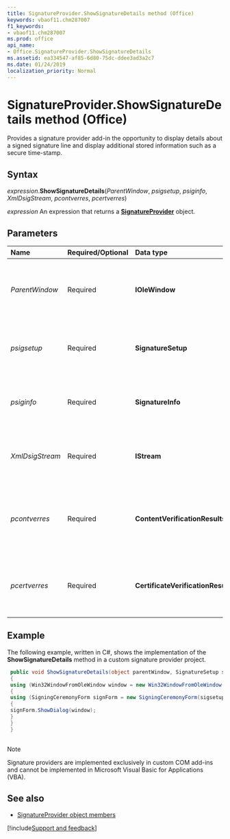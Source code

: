 ```yaml
---
title: SignatureProvider.ShowSignatureDetails method (Office)
keywords: vbaof11.chm287007
f1_keywords:
- vbaof11.chm287007
ms.prod: office
api_name:
- Office.SignatureProvider.ShowSignatureDetails
ms.assetid: ea334547-af85-6d80-75dc-ddee3ad3a2c7
ms.date: 01/24/2019
localization_priority: Normal
---
```



# SignatureProvider.ShowSignatureDetails method (Office)

Provides a signature provider add-in the opportunity to display details about a signed signature line and display additional stored information such as a secure time-stamp.


## Syntax

_expression_.**ShowSignatureDetails**(_ParentWindow_, _psigsetup_, _psiginfo_, _XmlDsigStream_, _pcontverres_, _pcertverres_)

_expression_ An expression that returns a **[SignatureProvider](Office.SignatureProvider.md)** object.


## Parameters

|Name|Required/Optional|Data type|Description|
|:-----|:-----|:-----|:-----|
| _ParentWindow_|Required|**IOleWindow**|Contains the handle to the window containing the signature details.|
| _psigsetup_|Required|**SignatureSetup**|Specifies initial settings of the signature provider.|
| _psiginfo_|Required|**SignatureInfo**|Specifies information about the signed signature line.|
| _XmlDsigStream_|Required|**IStream**|Represents a stream of data or binary large object of XML.|
| _pcontverres_|Required|**ContentVerificationResults**|Contains a value representing the results of verifying the signature content.|
| _pcertverres_|Required|**CertificateVerificationResults**|Contains a value representing the results of verifying the signing certification.|

## Example

The following example, written in C#, shows the implementation of the **ShowSignatureDetails** method in a custom signature provider project.


```cs
 public void ShowSignatureDetails(object parentWindow, SignatureSetup sigsetup, SignatureInfo siginfo, object xmldsigStream, ref ContentVerificationResults contverresults, ref CertificateVerificationResults certverresults) 
 { 
 using (Win32WindowFromOleWindow window = new Win32WindowFromOleWindow(parentWindow)) 
 { 
 using (SigningCeremonyForm signForm = new SigningCeremonyForm(sigsetup, siginfo)) 
 { 
 signForm.ShowDialog(window); 
 } 
 } 
 } 
 
```

> [!NOTE] 
> Signature providers are implemented exclusively in custom COM add-ins and cannot be implemented in Microsoft Visual Basic for Applications (VBA). 


## See also

- [SignatureProvider object members](overview/Library-Reference/signatureprovider-members-office.md)



[!include[Support and feedback](~/includes/feedback-boilerplate.md)]